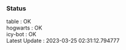 ### Status


table : OK  
hogwarts : OK  
icy-bot : OK  
Latest Update : 2023-03-25 02:31:12.794777

